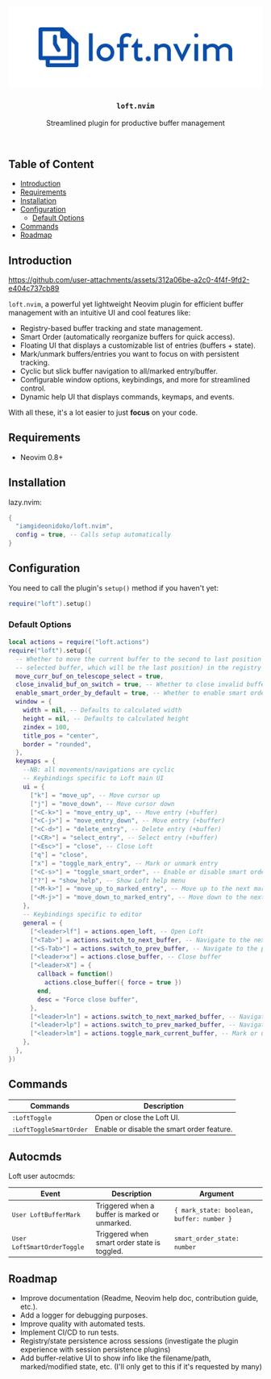 <div align="center">
  <img src="assets/loft.nvim.png" alt="Logo" />
  <h3 align="center"><code>loft.nvim</code></h3>
  <p align="center">Streamlined plugin for productive buffer management</p>
</div>
<br />

## Table of Content

- [Introduction](#introduction)
- [Requirements](#requirements)
- [Installation](#installation)
- [Configuration](#configuration)
  - [Default Options](#default-options)
- [Commands](#commands)
- [Roadmap](#roadmap)

## Introduction

https://github.com/user-attachments/assets/312a06be-a2c0-4f4f-9fd2-e404c737cb89

`loft.nvim`, a powerful yet lightweight Neovim plugin for efficient buffer management with an intuitive UI and cool features like:

- Registry-based buffer tracking and state management.
- Smart Order (automatically reorganize buffers for quick access).
- Floating UI that displays a customizable list of entries (buffers + state).
- Mark/unmark buffers/entries you want to focus on with persistent tracking.
- Cyclic but slick buffer navigation to all/marked entry/buffer.
- Configurable window options, keybindings, and more for streamlined control.
- Dynamic help UI that displays commands, keymaps, and events.

With all these, it's a lot easier to just **focus** on your code.

## Requirements

- Neovim 0.8+

## Installation

lazy.nvim:

```lua
{
  "iamgideonidoko/loft.nvim",
  config = true, -- Calls setup automatically
}
```

## Configuration

You need to call the plugin's `setup()` method if you haven't yet:

```lua
require("loft").setup()
```

### Default Options

```lua
local actions = require("loft.actions")
require("loft").setup({
  -- Whether to move the current buffer to the second to last position (just before the
  -- selected buffer, which will be the last position) in the registry during Telescope selection
  move_curr_buf_on_telescope_select = true,
  close_invalid_buf_on_switch = true, -- Whether to close invalid buffers during navigation
  enable_smart_order_by_default = true, -- Whether to enable smart order by default
  window = {
    width = nil, -- Defaults to calculated width
    height = nil, -- Defaults to calculated height
    zindex = 100,
    title_pos = "center",
    border = "rounded",
  },
  keymaps = {
    --NB: all movements/navigations are cyclic
    -- Keybindings specific to Loft main UI
    ui = {
      ["k"] = "move_up", -- Move cursor up
      ["j"] = "move_down", -- Move cursor down
      ["<C-k>"] = "move_entry_up", -- Move entry (+buffer)
      ["<C-j>"] = "move_entry_down", -- Move entry (+buffer)
      ["<C-d>"] = "delete_entry", -- Delete entry (+buffer)
      ["<CR>"] = "select_entry", -- Select entry (+buffer)
      ["<Esc>"] = "close", -- Close Loft
      ["q"] = "close",
      ["x"] = "toggle_mark_entry", -- Mark or unmark entry
      ["<C-s>"] = "toggle_smart_order", -- Enable or disable smart order status
      ["?"] = "show_help", -- Show Loft help menu
      ["<M-k>"] = "move_up_to_marked_entry", -- Move up to the next marked entry
      ["<M-j>"] = "move_down_to_marked_entry", -- Move down to the next marked entry
    },
    -- Keybindings specific to editor
    general = {
      ["<leader>lf"] = actions.open_loft, -- Open Loft
      ["<Tab>"] = actions.switch_to_next_buffer, -- Navigate to the next buffer
      ["<S-Tab>"] = actions.switch_to_prev_buffer, -- Navigate to the prev buffer
      ["<leader>x"] = actions.close_buffer, -- Close buffer
      ["<leader>X"] = {
        callback = function()
          actions.close_buffer({ force = true })
        end,
        desc = "Force close buffer",
      },
      ["<leader>ln"] = actions.switch_to_next_marked_buffer, -- Navigate to the next marked buffer
      ["<leader>lp"] = actions.switch_to_prev_marked_buffer, -- Navigate to the previous marked buffer
      ["<leader>lm"] = actions.toggle_mark_current_buffer, -- Mark or unmark the current buffer
    },
  },
})
```

## Commands

| Commands                | Description                                |
| ----------------------- | ------------------------------------------ |
| `:LoftToggle`           | Open or close the Loft UI.                 |
| `:LoftToggleSmartOrder` | Enable or disable the smart order feature. |

## Autocmds

Loft user autocmds:

| Event                       | Description                                    | Argument                                  |
| --------------------------- | ---------------------------------------------- | ----------------------------------------- |
| `User LoftBufferMark`       | Triggered when a buffer is marked or unmarked. | `{ mark_state: boolean, buffer: number }` |
| `User LoftSmartOrderToggle` | Triggered when smart order state is toggled.   | `smart_order_state: number`               |

## Roadmap

- Improve documentation (Readme, Neovim help doc, contribution guide, etc.).
- Add a logger for debugging purposes.
- Improve quality with automated tests.
- Implement CI/CD to run tests.
- Registry/state persistence across sessions (investigate the plugin experience with session persistence plugins)
- Add buffer-relative UI to show info like the filename/path, marked/modified state, etc. (I'll only get to this if it's requested by many)
